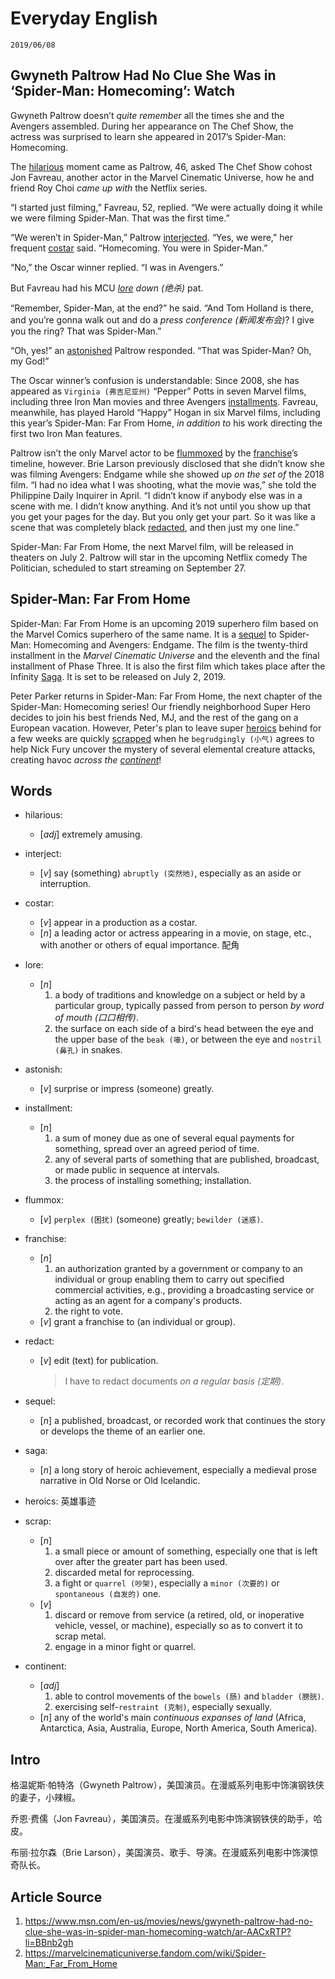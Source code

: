 Everyday English
===

`2019/06/08`

Gwyneth Paltrow Had No Clue She Was in ‘Spider-Man: Homecoming’: Watch
---

Gwyneth Paltrow doesn’t *quite remember* all the times she and the Avengers assembled. During her appearance on The Chef Show, the actress was surprised to learn she appeared in 2017’s Spider-Man: Homecoming.

The [hilarious](#hilarious) moment came as Paltrow, 46, asked The Chef Show cohost Jon Favreau, another actor in the Marvel Cinematic Universe, how he and friend Roy Choi *came up with* the Netflix series.

“I started just filming,” Favreau, 52, replied. “We were actually doing it while we were filming Spider-Man. That was the first time.”

“We weren’t in Spider-Man,” Paltrow [interjected](#interject).
“Yes, we were,” her frequent [costar](#costar) said. “Homecoming. You were in Spider-Man.”

“No,” the Oscar winner replied. “I was in Avengers.”

But Favreau had his MCU *[lore](#lore) down (绝杀)* pat.

“Remember, Spider-Man, at the end?” he said. “And Tom Holland is there, and you’re gonna walk out and do a *press conference (新闻发布会)*? I give you the ring? That was Spider-Man.”

“Oh, yes!” an [astonished](#astonish) Paltrow responded. “That was Spider-Man? Oh, my God!”

The Oscar winner’s confusion is understandable: Since 2008, she has appeared as `Virginia (弗吉尼亚州)` “Pepper” Potts in seven Marvel films, including three Iron Man movies and three Avengers [installments](#installment). Favreau, meanwhile, has played Harold “Happy” Hogan in six Marvel films, including this year’s Spider-Man: Far From Home, *in addition to* his work directing the first two Iron Man features.

Paltrow isn’t the only Marvel actor to be [flummoxed](#flummox) by the [franchise](#franchise)’s timeline, however. Brie Larson previously disclosed that she didn’t know she was filming Avengers: Endgame while she showed up *on the set of* the 2018 film. “I had no idea what I was shooting, what the movie was,” she told the Philippine Daily Inquirer in April. “I didn’t know if anybody else was in a scene with me. I didn’t know anything. And it’s not until you show up that you get your pages for the day. But you only get your part. So it was like a scene that was completely black [redacted](#redact), and then just my one line.”

Spider-Man: Far From Home, the next Marvel film, will be released in theaters on July 2. Paltrow will star in the upcoming Netflix comedy The Politician, scheduled to start streaming on September 27.


Spider-Man: Far From Home
---

Spider-Man: Far From Home is an upcoming 2019 superhero film based on the Marvel Comics superhero of the same name. It is a [sequel](#sequel) to Spider-Man: Homecoming and Avengers: Endgame. The film is the twenty-third installment in the *Marvel Cinematic Universe* and the eleventh and the final installment of Phase Three. It is also the first film which takes place after the Infinity [Saga](#saga). It is set to be released on July 2, 2019.

Peter Parker returns in Spider-Man: Far From Home, the next chapter of the Spider-Man: Homecoming series! Our friendly neighborhood Super Hero decides to join his best friends Ned, MJ, and the rest of the gang on a European vacation. However, Peter's plan to leave super [heroics](#heroics) behind for a few weeks are quickly [scrapped](#scrap) when he `begrudgingly (小气)` agrees to help Nick Fury uncover the mystery of several elemental creature attacks, creating havoc *across the [continent](#continent)*!


Words
---

* <span id='hilarious'>hilarious<span>:
  * [_adj_] extremely amusing.

* <span id='interject'>interject<span>:
  * [_v_] say (something) `abruptly (突然地)`, especially as an aside or interruption.

* <span id='costar'>costar<span>:
  * [_v_] appear in a production as a costar.
  * [_n_] a leading actor or actress appearing in a movie, on stage, etc., with another or others of equal importance. 配角

* <span id='lore'>lore<span>:
  * [_n_]
    1. a body of traditions and knowledge on a subject or held by a particular group, typically passed from person to person *by word of mouth (口口相传)*.
    1. the surface on each side of a bird's head between the eye and the upper base of the `beak (喙)`, or between the eye and `nostril (鼻孔)` in snakes.

* <span id='astonish'>astonish<span>:
  * [_v_] surprise or impress (someone) greatly.

* <span id='installment'>installment<span>:
  * [_n_]
    1. a sum of money due as one of several equal payments for something, spread over an agreed period of time.
    1. any of several parts of something that are published, broadcast, or made public in sequence at intervals.
    1. the process of installing something; installation.

* <span id='flummox'>flummox<span>:
  * [_v_] `perplex (困扰)` (someone) greatly; `bewilder (迷惑)`.

* <span id='franchise'>franchise<span>:
  * [_n_]
    1. an authorization granted by a government or company to an individual or group enabling them to carry out specified commercial activities, e.g., providing a broadcasting service or acting as an agent for a company's products.
    1. the right to vote.
  * [_v_] grant a franchise to (an individual or group).

* <span id='redact'>redact<span>:
  * [_v_] edit (text) for publication.
      > I have to redact documents *on a regular basis (定期)*.

* <span id='sequel'>sequel<span>:
  * [_n_] a published, broadcast, or recorded work that continues the story or develops the theme of an earlier one.

* <span id='saga'>saga<span>:
  * [_n_] a long story of heroic achievement, especially a medieval prose narrative in Old Norse or Old Icelandic.

* <span id='heroics'>heroics<span>: 英雄事迹

* <span id='scrap'>scrap<span>:
  * [_n_]
    1. a small piece or amount of something, especially one that is left over after the greater part has been used.
    1. discarded metal for reprocessing.
    1. a fight or `quarrel (吵架)`, especially a `minor (次要的)` or `spontaneous (自发的)` one.
  * [_v_]
    1. discard or remove from service (a retired, old, or inoperative vehicle, vessel, or machine), especially so as to convert it to scrap metal.
    1. engage in a minor fight or quarrel.

* <span id='continent'>continent<span>:
  * [_adj_]
    1. able to control movements of the `bowels (肠)` and `bladder (膀胱)`.
    1. exercising self-`restraint (克制)`, especially sexually.
  * [_n_] any of the world's main *continuous expanses of land* (Africa, Antarctica, Asia, Australia, Europe, North America, South America).


Intro
---

格温妮斯·帕特洛（Gwyneth Paltrow），美国演员。在漫威系列电影中饰演钢铁侠的妻子，小辣椒。

乔恩·费儒（Jon Favreau），美国演员。在漫威系列电影中饰演钢铁侠的助手，哈皮。

布丽·拉尔森（Brie Larson），美国演员、歌手、导演。在漫威系列电影中饰演惊奇队长。


Article Source
---

1. <https://www.msn.com/en-us/movies/news/gwyneth-paltrow-had-no-clue-she-was-in-spider-man-homecoming-watch/ar-AACxRTP?li=BBnb2gh>
1. <https://marvelcinematicuniverse.fandom.com/wiki/Spider-Man:_Far_From_Home>

